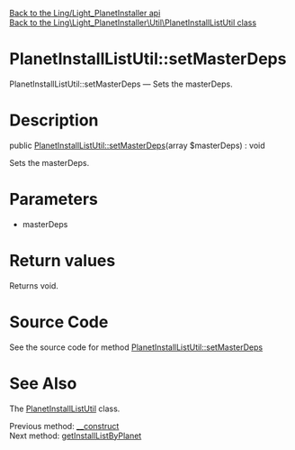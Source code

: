 [Back to the Ling/Light_PlanetInstaller api](https://github.com/lingtalfi/Light_PlanetInstaller/blob/master/doc/api/Ling/Light_PlanetInstaller.md)<br>
[Back to the Ling\Light_PlanetInstaller\Util\PlanetInstallListUtil class](https://github.com/lingtalfi/Light_PlanetInstaller/blob/master/doc/api/Ling/Light_PlanetInstaller/Util/PlanetInstallListUtil.md)


PlanetInstallListUtil::setMasterDeps
================



PlanetInstallListUtil::setMasterDeps — Sets the masterDeps.




Description
================


public [PlanetInstallListUtil::setMasterDeps](https://github.com/lingtalfi/Light_PlanetInstaller/blob/master/doc/api/Ling/Light_PlanetInstaller/Util/PlanetInstallListUtil/setMasterDeps.md)(array $masterDeps) : void




Sets the masterDeps.




Parameters
================


- masterDeps

    


Return values
================

Returns void.








Source Code
===========
See the source code for method [PlanetInstallListUtil::setMasterDeps](https://github.com/lingtalfi/Light_PlanetInstaller/blob/master/Util/PlanetInstallListUtil.php#L35-L38)


See Also
================

The [PlanetInstallListUtil](https://github.com/lingtalfi/Light_PlanetInstaller/blob/master/doc/api/Ling/Light_PlanetInstaller/Util/PlanetInstallListUtil.md) class.

Previous method: [__construct](https://github.com/lingtalfi/Light_PlanetInstaller/blob/master/doc/api/Ling/Light_PlanetInstaller/Util/PlanetInstallListUtil/__construct.md)<br>Next method: [getInstallListByPlanet](https://github.com/lingtalfi/Light_PlanetInstaller/blob/master/doc/api/Ling/Light_PlanetInstaller/Util/PlanetInstallListUtil/getInstallListByPlanet.md)<br>

